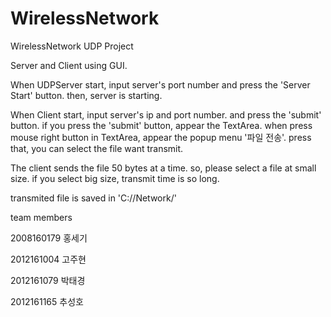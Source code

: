 # WirelessNetwork
WirelessNetwork UDP Project

Server and Client using GUI.

When UDPServer start, input server's port number and press the 'Server Start' button.
then, server is starting.

When Client start, input server's ip and port number. and press the 'submit' button.
if you press the 'submit' button, appear the TextArea. when press mouse right button in TextArea, appear the popup menu '파일 전송'.
press that, you can select the file want transmit.

The client sends the file 50 bytes at a time. so, please select a file at small size.
if you select big size, transmit time is so long.

transmited file is saved in 'C://Network/' 



team members

2008160179 홍세기

2012161004 고주현

2012161079 박태경

2012161165 추성호
